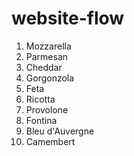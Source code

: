 # website-flow
1. Mozzarella
2. Parmesan
3. Cheddar
4. Gorgonzola
5. Feta
6. Ricotta
7. Provolone
8. Fontina
9. Bleu d'Auvergne
10. Camembert